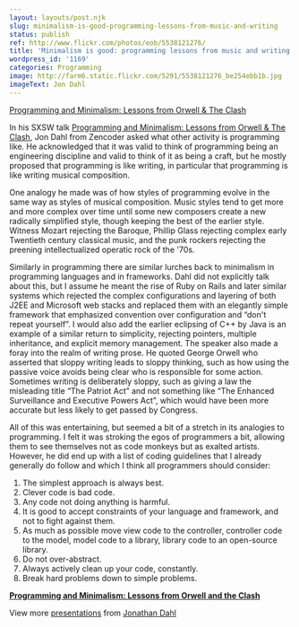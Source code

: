 ```yaml
---
layout: layouts/post.njk
slug: minimalism-is-good-programming-lessons-from-music-and-writing
status: publish
ref: http://www.flickr.com/photos/eob/5538121276/
title: 'Minimalism is good: programming lessons from music and writing'
wordpress_id: '1169'
categories: Programming
image: http://farm6.static.flickr.com/5291/5538121276_be254ebb1b.jpg
imageText: Jon Dahl
---
```


[Programming and Minimalism: Lessons from Orwell & The Clash](http://www.flickr.com/photos/eob/5538121276/)

In his SXSW talk [Programming and Minimalism: Lessons from Orwell & The Clash](http://lanyrd.com/2011/sxsw/scpth/), Jon Dahl from Zencoder asked what other activity is programming like.  He acknowledged that it was valid to think of programming being an engineering discipline and valid to think of it as being a craft, but he mostly proposed that programming is like writing, in particular that programming is like writing musical composition.

One analogy he made was of how styles of programming evolve in the same way as styles of musical composition.  Music styles tend to get more and more complex over time until some new composers create a new radically simplified style, though keeping the best of the earlier style.  Witness Mozart rejecting the Baroque, Phillip Glass rejecting complex early Twentieth century classical music, and the  punk rockers rejecting the preening intellectualized operatic rock of the '70s.

Similarly in programming there are similar lurches back to minimalism in programming languages and in frameworks.  Dahl did not explicitly talk about this, but I assume he meant the rise of Ruby on Rails and later similar systems which rejected the complex configurations and layering of both J2EE and Microsoft web stacks and replaced them with an elegantly simple framework that emphasized convention over configuration and “don't repeat yourself”.  I would also add the earlier eclipsing of C++ by Java is an example of a similar return to simplicity, rejecting pointers, multiple inheritance, and explicit memory management.
The speaker also made a foray into the realm of writing prose.  He quoted George Orwell who asserted that sloppy writing leads to sloppy thinking, such as how using the passive voice avoids being clear who is responsible for some action.  Sometimes writing is deliberately sloppy, such as giving a law the misleading title “The Patriot Act” and not something like “The Enhanced Surveillance  and Executive Powers Act”, which would have been more accurate but less likely to get passed by Congress.

All of this was entertaining, but seemed a bit of a stretch in its analogies to programming.  I felt it was stroking the egos of programmers a bit, allowing them to see themselves not as code monkeys but as exalted artists.  However, he did end up with a list of coding guidelines that I already generally do follow and which I think all programmers should consider:


1. The simplest approach is always best.
2. Clever code is bad code.
3. Any code not doing anything is harmful.
4. It is good to accept constraints of your language and framework, and not to fight against them.
5. As much as possible move view code to the controller, controller code to the model, model code to a library, library code to an open-source library.
6. Do not over-abstract.
7. Always actively clean up your code, constantly.
8. Break hard problems down to simple problems.

**[Programming and Minimalism: Lessons from Orwell and the Clash](http://www.slideshare.net/jondahl/programming-and-minimalism-lessons-from-orwell-and-the-clash)**

View more [presentations](http://www.slideshare.net/) from [Jonathan Dahl](http://www.slideshare.net/jondahl)
